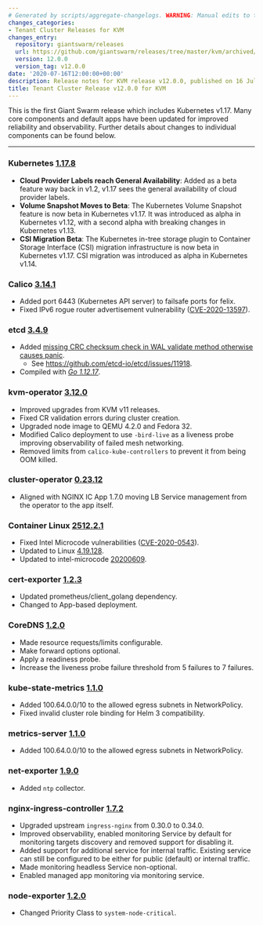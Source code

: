 ```yaml
---
# Generated by scripts/aggregate-changelogs. WARNING: Manual edits to this files will be overwritten.
changes_categories:
- Tenant Cluster Releases for KVM
changes_entry:
  repository: giantswarm/releases
  url: https://github.com/giantswarm/releases/tree/master/kvm/archived/v12.0.0
  version: 12.0.0
  version_tag: v12.0.0
date: '2020-07-16T12:00:00+00:00'
description: Release notes for KVM release v12.0.0, published on 16 July 2020, 12:00
title: Tenant Cluster Release v12.0.0 for KVM
---
```


This is the first Giant Swarm release which includes Kubernetes v1.17. Many core components and default apps have been updated for improved reliability and observability. Further details about changes to individual components can be found below.

---

### Kubernetes [1.17.8](https://github.com/kubernetes/kubernetes/releases/tag/v1.17.8)

- **Cloud Provider Labels reach General Availability**: Added as a beta feature way back in v1.2, v1.17 sees the general availability of cloud provider labels.
- **Volume Snapshot Moves to Beta**: The Kubernetes Volume Snapshot feature is now beta in Kubernetes v1.17. It was introduced as alpha in Kubernetes v1.12, with a second alpha
with breaking changes in Kubernetes v1.13.
- **CSI Migration Beta**: The Kubernetes in-tree storage plugin to Container Storage Interface (CSI) migration infrastructure is now beta in Kubernetes v1.17. CSI migration was
introduced as alpha in Kubernetes v1.14.


### Calico [3.14.1](https://github.com/projectcalico/calico/releases/tag/v3.14.1)

- Added port 6443 (Kubernetes API server) to failsafe ports for felix.
- Fixed IPv6 rogue router advertisement vulnerability ([CVE-2020-13597](https://cve.mitre.org/cgi-bin/cvename.cgi?name=CVE-2020-13597)).


### etcd [3.4.9](https://github.com/etcd-io/etcd/releases/tag/v3.4.9)

- Added [missing CRC checksum check in WAL validate method otherwise causes panic](https://github.com/etcd-io/etcd/pull/11924).
  - See https://github.com/etcd-io/etcd/issues/11918.
- Compiled with [*Go 1.12.17*](https://golang.org/doc/devel/release.html#go1.12).


### kvm-operator [3.12.0](https://github.com/giantswarm/kvm-operator/releases/tag/v3.12.0)

- Improved upgrades from KVM v11 releases.
- Fixed CR validation errors during cluster creation.
- Upgraded node image to QEMU 4.2.0 and Fedora 32.
- Modified Calico deployment to use `-bird-live` as a liveness probe improving observability of failed mesh networking.
- Removed limits from `calico-kube-controllers` to prevent it from being OOM killed.


### cluster-operator [0.23.12](https://github.com/giantswarm/cluster-operator/releases/tag/v0.23.12)

- Aligned with NGINX IC App 1.7.0 moving LB Service management from the operator to the app itself.


### Container Linux [2512.2.1](https://www.flatcar-linux.org/releases/#release-2512.2.1)

- Fixed Intel Microcode vulnerabilities ([CVE-2020-0543](https://cve.mitre.org/cgi-bin/cvename.cgi?name=CVE-2020-0543)).
- Updated to Linux [4.19.128](https://lwn.net/Articles/822841/).
- Updated to intel-microcode [20200609](https://github.com/intel/Intel-Linux-Processor-Microcode-Data-Files/releases/tag/microcode-20200609).


### cert-exporter [1.2.3](https://github.com/giantswarm/cert-exporter/releases/tag/v1.2.3)

- Updated prometheus/client_golang dependency.
- Changed to App-based deployment.


### CoreDNS [1.2.0](https://github.com/giantswarm/coredns-app/releases/tag/v1.2.0)

- Made resource requests/limits configurable.
- Make forward options optional.
- Apply a readiness probe.
- Increase the liveness probe failure threshold from 5 failures to 7 failures.


### kube-state-metrics [1.1.0](https://github.com/giantswarm/kube-state-metrics-app/releases/tag/v1.1.0)

- Added 100.64.0.0/10 to the allowed egress subnets in NetworkPolicy.
- Fixed invalid cluster role binding for Helm 3 compatibility.


### metrics-server [1.1.0](https://github.com/giantswarm/metrics-server-app/releases/tag/v1.1.0)

- Added 100.64.0.0/10 to the allowed egress subnets in NetworkPolicy.


### net-exporter [1.9.0](https://github.com/giantswarm/net-exporter/releases/tag/v1.9.0)

- Added `ntp` collector.


### nginx-ingress-controller [1.7.2](https://github.com/giantswarm/nginx-ingress-controller-app/releases/tag/v1.7.2)

- Upgraded upstream `ingress-nginx` from 0.30.0 to 0.34.0.
- Improved observability, enabled monitoring Service by default for monitoring targets discovery and removed support for disabling it.
- Added support for additional service for internal traffic. Existing service can still be configured to be either for public (default) or internal traffic.
- Made monitoring headless Service non-optional.
- Enabled managed app monitoring via monitoring service.


### node-exporter [1.2.0](https://github.com/giantswarm/node-exporter-app/releases/tag/v1.2.0)

- Changed Priority Class to `system-node-critical`.
